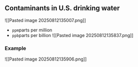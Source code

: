 ## Contaminants in U.S. drinking water
![[Pasted image 20250812135007.png]]
* `ppm`parts per million 
* `ppb`parts per billion
![[Pasted image 20250812135837.png]]

### Example
![[Pasted image 20250812135906.png]]